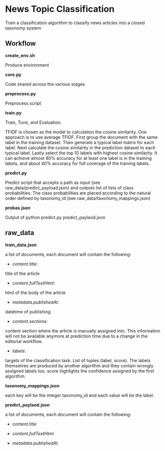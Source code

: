 # News Topic Classification

Train a classification algorithm to classify news articles into a closed taxonomy system

## Workflow

**create_env.sh**

Produce environment 

**core.py**

Code shared across the various stages

**preprocess.py**

Preprocess script 

**train.py**

Train, Tune, and Evaluation.

TFIDF is chosen as the model to calculation the cosine similarity. 
One approach is to use average TFIDF. First group the document with the same label in the training dataset. Then generate a typical label matrix for each label. Next calculate the cosine similarity in the prediction dataset to each typical label. Lastly select the top 10 labels with highest cosine similarity. It can achieve almost 80% accuracy for at least one label is in the training labels, and about 40% accuracy for full coverage of the training labels. 


**predict.py**

Predict script that accepts a path as input (see raw_data/predict_payload.json) and outputs list of lists of class probabilities. The class probabilities are placed according to the natural order defined by taxonomy_id (see raw_data/taxonomy_mappings.json)

**probas.json**

Output of python predict.py predict_paylaod.json


## raw_data

**train_data.json**

a list of documents, each document will contain the following:

- *content.title*: 

title of the article

- *content.fullTextHtml*: 

html of the body of the article

- *metadata.publishedAt*: 

datetime of publishing

- *content.sections*: 

content section where the article is manually assigned into. This information will not be available anymore at prediction time due to a change in the editorial workflow.

- *labels*: 

targets of the classification task. List of tuples (label, score). The labels themselves are produced by another algorithm and they contain wrongly assigned labels too. score highlights the confidence assigned by the first algorithm.

**taxonomy_mappings.json**

each key will be the integer taxonomy_id and each value will be the label.

**predict_paylaod.json**

a list of documents, each document will contain the following:

- *content.title*

- *content.fullTextHtml*

- *metadata.publishedAt*

